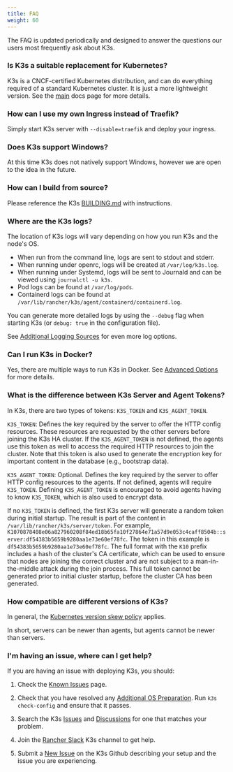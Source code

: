 ```yaml
---
title: FAQ
weight: 60
---
```


The FAQ is updated periodically and designed to answer the questions our users most frequently ask about K3s.

### Is K3s a suitable replacement for Kubernetes?

K3s is a CNCF-certified Kubernetes distribution, and can do everything required of a standard Kubernetes cluster. It is just a more lightweight version. See the [main](../introduction.md) docs page for more details.

### How can I use my own Ingress instead of Traefik?

Simply start K3s server with `--disable=traefik` and deploy your ingress.

### Does K3s support Windows?

At this time K3s does not natively support Windows, however we are open to the idea in the future.

### How can I build from source?

Please reference the K3s [BUILDING.md](https://github.com/k3s-io/k3s/blob/master/BUILDING.md) with instructions.

### Where are the K3s logs?

The location of K3s logs will vary depending on how you run K3s and the node's OS.

* When run from the command line, logs are sent to stdout and stderr.
* When running under openrc, logs will be created at `/var/log/k3s.log`.
* When running under Systemd, logs will be sent to Journald and can be viewed using `journalctl -u k3s`.
* Pod logs can be found at `/var/log/pods`.
* Containerd logs can be found at `/var/lib/rancher/k3s/agent/containerd/containerd.log`.

You can generate more detailed logs by using the `--debug` flag when starting K3s (or `debug: true` in the configuration file).

See [Additional Logging Sources](../advanced/advanced.md#additional-logging-sources) for even more log options.

### Can I run K3s in Docker?

Yes, there are multiple ways to run K3s in Docker. See [Advanced Options](../advanced/advanced.md#running-k3s-in-docker) for more details.

### What is the difference between K3s Server and Agent Tokens?

In K3s, there are two types of tokens: `K3S_TOKEN` and `K3S_AGENT_TOKEN`.

`K3S_TOKEN`: Defines the key required by the server to offer the HTTP config resources. These resources are requested by the other servers before joining the K3s HA cluster. If the `K3S_AGENT_TOKEN` is not defined, the agents use this token as well to access the required HTTP resources to join the cluster. Note that this token is also used to generate the encryption key for important content in the database (e.g., bootstrap data).

`K3S_AGENT_TOKEN`: Optional. Defines the key required by the server to offer HTTP config resources to the agents. If not defined, agents will require `K3S_TOKEN`. Defining `K3S_AGENT_TOKEN` is encouraged to avoid agents having to know `K3S_TOKEN`, which is also used to encrypt data.

If no `K3S_TOKEN` is defined, the first K3s server will generate a random token during initial startup. The result is part of the content in `/var/lib/rancher/k3s/server/token`. For example, `K1070878408e06a827960208f84ed18b65fa10f27864e71a57d9e053c4caff8504b::server:df54383b5659b9280aa1e73e60ef78fc`. The token in this example is `df54383b5659b9280aa1e73e60ef78fc`. The full format with the `K10` prefix includes a hash of the cluster's CA certificate, which can be used to ensure that nodes are joining the correct cluster and are not subject to a man-in-the-middle attack during the join process. This full token cannot be generated prior to initial cluster startup, before the cluster CA has been generated.


### How compatible are different versions of K3s?

In general, the [Kubernetes version skew policy](https://kubernetes.io/docs/setup/release/version-skew-policy/) applies.

In short, servers can be newer than agents, but agents cannot be newer than servers.

### I'm having an issue, where can I get help?
 
If you are having an issue with deploying K3s, you should:

1) Check the [Known Issues](../known-issues/known-issues.md) page.

2) Check that you have resolved any [Additional OS Preparation](../advanced/advanced.md#additional-os-preparations). Run `k3s check-config` and ensure that it passes.

3) Search the K3s [Issues](https://github.com/k3s-io/k3s/issues) and [Discussions](https://github.com/k3s-io/k3s/discussions) for one that matches your problem.

4) Join the [Rancher Slack](https://slack.rancher.io/) K3s channel to get help.

5) Submit a [New Issue](https://github.com/k3s-io/k3s/issues/new/choose) on the K3s Github describing your setup and the issue you are experiencing.
